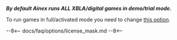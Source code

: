 
***By default Ainex runs ALL XBLA/digital games in demo/trial mode.***

To run games in full/activated mode you need to change [this option](../Options#Run_games_as_fullactivated).


--8<--
docs/faq/options/license_mask.md
--8<--
